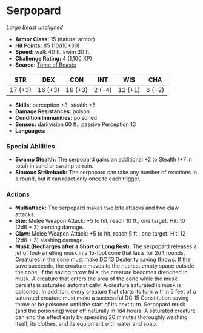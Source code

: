 # Serpopard

*Large* *Beast* *unaligned*

- **Armor Class:** 15 (natural armor)
- **Hit Points:** 85 (10d10+30)
- **Speed:** walk 40 ft. swim 30 ft.
- **Challenge Rating:** 4 (1,100 XP)
- **Source:** [Tome of Beasts](https://koboldpress.com/kpstore/product/tome-of-beasts-for-5th-edition-print/)

| STR | DEX | CON | INT | WIS | CHA |
| --- | --- | --- | --- | --- | --- |
| 17 (+3) | 16 (+3) | 16 (+3) | 2 (-4) | 12 (+1) | 6 (-2) |

- **Skills:** perception +3, stealth +5
- **Damage Resistances:** poison
- **Condition Immunities:** poisoned
- **Senses:** darkvision 60 ft., passive Perception 13
- **Languages:** -
### Special Abilities
- **Swamp Stealth:** The serpopard gains an additional +2 to Stealth (+7 in total) in sand or swamp terrain.
- **Sinuous Strikeback:** The serpopard can take any number of reactions in a round, but it can react only once to each trigger.
### Actions
- **Multiattack:** The serpopard makes two bite attacks and two claw attacks.
- **Bite:** Melee Weapon Attack: +5 to hit, reach 10 ft., one target. Hit: 10 (2d6 + 3) piercing damage.
- **Claw:** Melee Weapon Attack: +5 to hit, reach 5 ft., one target. Hit: 12 (2d8 + 3) slashing damage.
- **Musk (Recharges after a Short or Long Rest):** The serpopard releases a jet of foul-smelling musk in a 15-foot cone that lasts for 2d4 rounds. Creatures in the cone must make DC 13 Dexterity saving throws. If the save succeeds, the creature moves to the nearest empty space outside the cone; if the saving throw fails, the creature becomes drenched in musk. A creature that enters the area of the cone while the musk persists is saturated automatically. A creature saturated in musk is poisoned. In addition, every creature that starts its turn within 5 feet of a saturated creature must make a successful DC 15 Constitution saving throw or be poisoned until the start of its next turn. Serpopard musk (and the poisoning) wear off naturally in 1d4 hours. A saturated creature can end the effect early by spending 20 minutes thoroughly washing itself, its clothes, and its equipment with water and soap.
